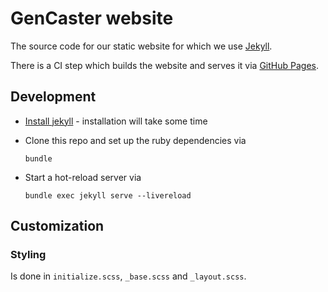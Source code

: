 # GenCaster website

The source code for our static website for which we use [Jekyll](https://jekyllrb.com/).

There is a CI step which builds the website and serves it via [GitHub Pages](https://pages.github.com/).

## Development

* [Install jekyll](https://jekyllrb.com/docs/installation/macos/) - installation will take some time
* Clone this repo and set up the ruby dependencies via

  ```shell
  bundle
  ```
  
* Start a hot-reload server via 
  
  ```shell
  bundle exec jekyll serve --livereload
  ```


## Customization

### Styling
Is done in `initialize.scss`, `_base.scss` and `_layout.scss`.